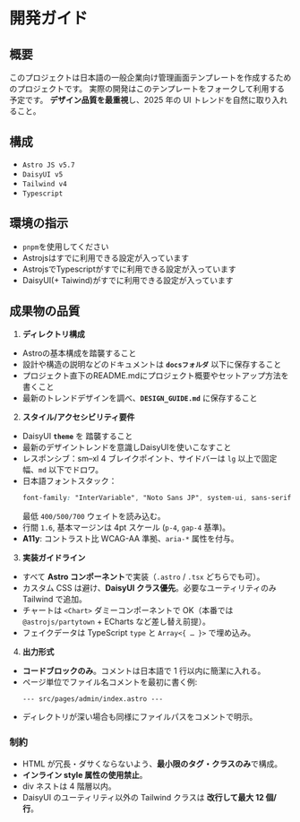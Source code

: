 # 開発ガイド

## 概要
このプロジェクトは日本語の一般企業向け管理画面テンプレートを作成するためのプロジェクトです。
実際の開発はこのテンプレートをフォークして利用する予定です。
**デザイン品質を最重視**し、2025 年の UI トレンドを自然に取り入れること。

## 構成
- `Astro JS v5.7`
- `DaisyUI v5`
- `Tailwind v4`
- `Typescript`

## 環境の指示
- `pnpm`を使用してください
- Astrojsはすでに利用できる設定が入っています
- AstrojsでTypescriptがすでに利用できる設定が入っています
- DaisyUI(+ Taiwind)がすでに利用できる設定が入っています

## 成果物の品質
1. **ディレクトリ構成**
- Astroの基本構成を踏襲すること
- 設計や構造の説明などのドキュメントは **`docsフォルダ`** 以下に保存すること
- プロジェクト直下のREADME.mdにプロジェクト概要やセットアップ方法を書くこと
- 最新のトレンドデザインを調べ、**`DESIGN_GUIDE.md`** に保存すること

2. **スタイル/アクセシビリティ要件**
- DaisyUI **`theme`** を 踏襲すること
- 最新のデザイントレンドを意識しDaisyUIを使いこなすこと
- レスポンシブ：sm–xl 4 ブレイクポイント、サイドバーは `lg` 以上で固定幅、`md` 以下でドロワ。
- 日本語フォントスタック：  
  ```css
  font-family: "InterVariable", "Noto Sans JP", system-ui, sans-serif;
  ```  
  最低 `400/500/700` ウェイトを読み込む。  
- 行間 `1.6`, 基本マージンは 4pt スケール (`p-4`, `gap-4` 基準)。  
- **A11y**: コントラスト比 WCAG-AA 準拠、`aria-*` 属性を付与。

3. **実装ガイドライン**  
- すべて **Astro コンポーネント**で実装（`.astro` / `.tsx` どちらでも可）。  
- カスタム CSS は避け、**DaisyUI クラス優先**。必要なユーティリティのみ Tailwind で追加。  
- チャートは `<Chart>` ダミーコンポーネントで OK（本番では `@astrojs/partytown` + ECharts など差し替え前提）。  
- フェイクデータは TypeScript `type` と `Array<{ … }>` で埋め込み。

4. **出力形式**  
- **コードブロックのみ**。コメントは日本語で 1 行以内に簡潔に入れる。  
- ページ単位でファイル名コメントを最初に書く例:  
  ```astro
  --- src/pages/admin/index.astro ---
  ```
- ディレクトリが深い場合も同様にファイルパスをコメントで明示。  

### 制約
- HTML が冗長・ダサくならないよう、**最小限のタグ・クラスのみ**で構成。  
- **インライン style 属性の使用禁止**。  
- div ネストは 4 階層以内。  
- DaisyUI のユーティリティ以外の Tailwind クラスは **改行して最大 12 個/行**。  
